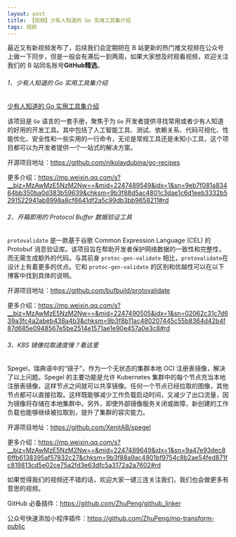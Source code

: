 ```yaml
---
layout: post
title: 【视频】少有人知道的 Go 实用工具集介绍
tags: 视频
---
```


最近又有新视频发布了，后续我们会定期把在 B 站更新的热门推文视频在公众号上做一下同步，但是一般会有滞后一到两周，如果大家想及时观看视频，欢迎关注我们的 B 站同名账号**GitHub精选**。

######  1、少有人知道的 Go 实用工具集介绍

[少有人知道的 Go 实用工具集介绍](https://www.bilibili.com/video/BV19s421u78M/)

该项目是 `Go` 语言的一套手册，聚焦于为 `Go` 开发者提供寻找常用或者少有人知道的好用的开发工具。其中包括了人工智能工具、测试、依赖关系、代码可视化、性能优化、安全性和一些实用的一行命令，无论是常规工具还是未知小工具，这个项目都可以为开发者提供一个一站式的解决方案。

开源项目地址：https://github.com/nikolaydubina/go-recipes

更多介绍：https://mp.weixin.qq.com/s?__biz=MzAwMzE5NzM2Nw==&mid=2247489549&idx=1&sn=9eb7f081a83464bb350ba0d383b59639&chksm=9b3f88d5ac4801c3dae1c6d1eeb3332b5291522941ab8998a8cf6641df2a5c99db3bb9658211#rd

###### 2、开箱即用的 Protocol Buffer 数据验证工具

`protovalidate` 是一款基于谷歌 Common Expression Language (CEL) 的 Protobuf 消息验证库。该项目旨在帮助开发者保护网络数据的一致性和完整性，而无需生成额外的代码。与其前身 `protoc-gen-validate` 相比，`protovalidate`在设计上有着更多的优点。它和 `protoc-gen-validate` 的区别和优越性可以在以下博客中找到具体的说明。

开源项目地址：https://github.com/bufbuild/protovalidate

更多介绍：https://mp.weixin.qq.com/s?__biz=MzAwMzE5NzM2Nw==&mid=2247490505&idx=1&sn=02062c31c7d639a3fc4a2abeb438a4b3&chksm=9b3f8b11ac480207445c55b8364d42b4f87d685e0948567e5be2514e1571ae1e90e457a0e3c8#rd

###### 3、K8S 镜像拉取速度慢？看这里

Spegel，瑞典语中的“镜子”，作为一个无状态的集群本地 OCI 注册表镜像，解决了以上问题。Spegel 的主要功能是允许 Kubernetes 集群中的每个节点充当本地注册表镜像，这样节点之间就可以共享镜像。任何一个节点已经拉取的图像，其他节点都可以直接拉取。这样既能够减少工作负载启动时间，又减少了出口流量，因为镜像将存储在本地集群中。另外，即使外部镜像服务关闭或故障，新创建的工作负载也能够继续被拉取到，提升了集群的容灾能力。

开源项目地址：https://github.com/XenitAB/spegel

更多介绍：https://mp.weixin.qq.com/s?__biz=MzAwMzE5NzM2Nw==&mid=2247489649&idx=1&sn=9a47e93dec86ffb6138395af57832c27&chksm=9b3f88a9ac4801bf9754c8b2ae54fed871fc819813cd5e02ce75a2fd3e63dfc5a3172a2a7602#rd

如果觉得我们的视频还不错的话，欢迎大家一键三连关注我们，我们也会做更多有意思的视频。

GitHub 必备插件：https://github.com/ZhuPeng/github_linker

公众号快速添加小程序插件：https://github.com/ZhuPeng/mp-transform-public